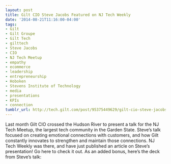 ```yaml
---
layout: post
title: Gilt CIO Steve Jacobs Featured on NJ Tech Weekly
date: '2014-08-21T11:16:00-04:00'
tags:
- Gilt
- Gilt Groupe
- Gilt Tech
- gilttech
- Steve Jacobs
- CIO
- NJ Tech Meetup
- empathy
- ecommerce
- leadership
- entrepreneurship
- Hoboken
- Stevens Institute of Technology
- media
- presentations
- KPIs
- connection
tumblr_url: http://tech.gilt.com/post/95375449629/gilt-cio-steve-jacobs-featured-on-nj-tech-weekly
---
```


Last month Gilt CIO crossed the Hudson River to present a talk for the NJ Tech Meetup, the largest tech community in the Garden State. Steve’s talk focused on creating emotional connections with customers, and how Gilt constantly innovates to strengthen and maintain those connections. NJ Tech Weekly was there, and have just published an article on Steve’s presentation! Go here to check it out.
As an added bonus, here’s the deck from Steve’s talk:
 
